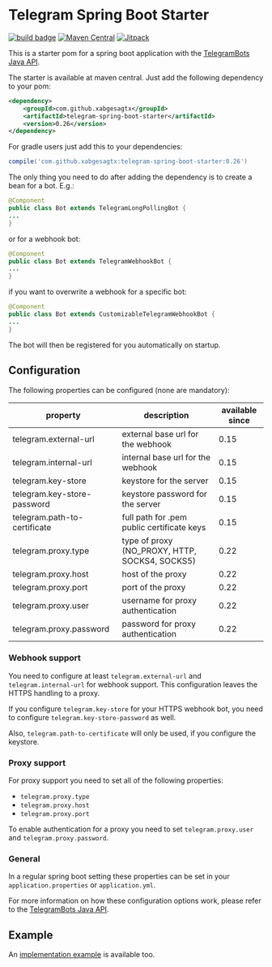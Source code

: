 # Telegram Spring Boot Starter

[![build badge](https://github.com/xabgesagtx/telegram-spring-boot-starter/workflows/build/badge.svg)](https://github.com/xabgesagtx/telegram-spring-boot-starter/actions?query=workflow%3Abuild) [![Maven Central](https://maven-badges.herokuapp.com/maven-central/com.github.xabgesagtx/telegram-spring-boot-starter/badge.svg)](https://mvnrepository.com/artifact/com.github.xabgesagtx/telegram-spring-boot-starter) [![Jitpack](https://jitpack.io/v/xabgesagtx/telegram-spring-boot-starter.svg)](https://jitpack.io/#xabgesagtx/telegram-spring-boot-starter)

This is a starter pom for a spring boot application with the [TelegramBots Java API](https://github.com/rubenlagus/TelegramBots).


The starter is available at maven central. Just add the following dependency to your pom:

```xml
<dependency>
	<groupId>com.github.xabgesagtx</groupId>
	<artifactId>telegram-spring-boot-starter</artifactId>
	<version>0.26</version>
</dependency>
```

For gradle users just add this to your dependencies:
```groovy
compile('com.github.xabgesagtx:telegram-spring-boot-starter:0.26')
```

The only thing you need to do after adding the dependency is to create a bean for a bot. E.g.:

```java
@Component
public class Bot extends TelegramLongPollingBot {
...
} 
```

or for a webhook bot:

```java
@Component
public class Bot extends TelegramWebhookBot {
... 
}
```

if you want to overwrite a webhook for a specific bot:
```java
@Component
public class Bot extends CustomizableTelegramWebhookBot {
... 
}
```


The bot will then be registered for you automatically on startup.

## Configuration
 
The following properties can be configured (none are mandatory):

| property | description | available since |
| -------- | ----------- | --------------- |
| telegram.external-url | external base url for the webhook | 0.15 |
| telegram.internal-url | internal base url for the webhook | 0.15 |
| telegram.key-store | keystore for the server | 0.15 |
| telegram.key-store-password | keystore password for the server | 0.15 |
| telegram.path-to-certificate | full path for .pem public certificate keys | 0.15 |
| telegram.proxy.type | type of proxy (NO_PROXY, HTTP, SOCKS4, SOCKS5) | 0.22 |
| telegram.proxy.host | host of the proxy | 0.22 |
| telegram.proxy.port | port of the proxy | 0.22 |
| telegram.proxy.user | username for proxy authentication | 0.22 |
| telegram.proxy.password | password for proxy authentication | 0.22 |

### Webhook support

You need to configure at least `telegram.external-url` and `telegram.internal-url` for webhook support. This configuration leaves the HTTPS handling to a proxy.

If you configure `telegram.key-store` for your HTTPS webhook bot, you need to configure `telegram.key-store-password` as well.

Also, `telegram.path-to-certificate` will only be used, if you configure the keystore.

### Proxy support

For proxy support you need to set all of the following properties: 
* `telegram.proxy.type`
* `telegram.proxy.host`
* `telegram.proxy.port`

To enable authentication for a proxy you need to set `telegram.proxy.user` and `telegram.proxy.password`.

### General

In a regular spring boot setting these properties can be set in your `application.properties` or `application.yml`.

For more information on how these configuration options work, please refer to the [TelegramBots Java API](https://github.com/rubenlagus/TelegramBots).

## Example

An [implementation example](https://github.com/xabgesagtx/telegram-spring-boot-starter-example) is available too.
